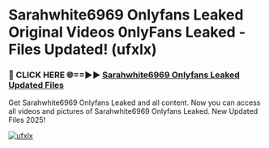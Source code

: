 # Sarahwhite6969 Onlyfans Leaked Original Videos 0nlyFans Leaked - Files Updated! (ufxlx)

<h3>🔴 CLICK HERE 🌐==►► <a href="https://best4dudes.click/HH4t6V" rel="nofollow">Sarahwhite6969 Onlyfans Leaked Updated Files</a></h3>

Get Sarahwhite6969 Onlyfans Leaked and all content. Now you can access all videos and pictures of Sarahwhite6969 Onlyfans Leaked. New Updated Files 2025!

[![ufxlx](https://github.com/user-attachments/assets/8c521d6e-e6e3-4a75-9320-d58ab9d79d5b)](https://best4dudes.click/HH4t6V)
